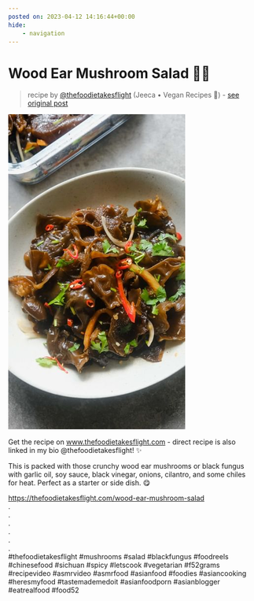 ```yaml
---
posted on: 2023-04-12 14:16:44+00:00
hide:
    - navigation
---
```


# Wood Ear Mushroom Salad 🍄🥗 

> recipe by [@thefoodietakesflight](https://www.instagram.com/thefoodietakesflight/) 
(Jeeca • Vegan Recipes 🥢) - [see original post](https://instagram.com/p/Cq8Ggq0pP_0)

![](../img/thefoodietakesflight_12-04-2023_1404.png)

  
Get the recipe on www.thefoodietakesflight.com - direct recipe is also linked in my bio @thefoodietakesflight! ✨  
  
This is packed with those crunchy wood ear mushrooms or black fungus with garlic oil, soy sauce, black vinegar, onions, cilantro, and some chiles for heat. Perfect as a starter or side dish. 😋  
  
https://thefoodietakesflight.com/wood-ear-mushroom-salad  
.  
.  
.  
.  
.  
.  
\#thefoodietakesflight \#mushrooms \#salad \#blackfungus \#foodreels \#chinesefood \#sichuan \#spicy \#letscook \#vegetarian \#f52grams \#recipevideo \#asmrvideo \#asmrfood \#asianfood \#foodies \#asiancooking \#heresmyfood \#tastemademedoit \#asianfoodporn \#asianblogger \#eatrealfood \#food52   